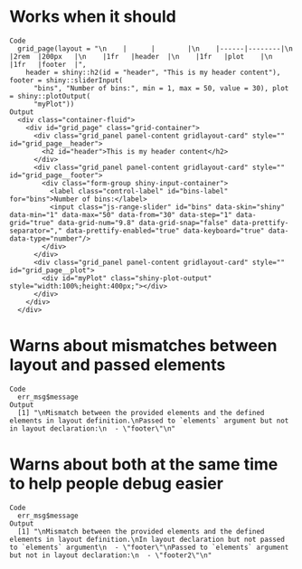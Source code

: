 # Works when it should

    Code
      grid_page(layout = "\n    |      |        |\n    |------|--------|\n    |2rem  |200px   |\n    |1fr   |header  |\n    |1fr   |plot    |\n    |1fr   |footer  |",
        header = shiny::h2(id = "header", "This is my header content"), footer = shiny::sliderInput(
          "bins", "Number of bins:", min = 1, max = 50, value = 30), plot = shiny::plotOutput(
          "myPlot"))
    Output
      <div class="container-fluid">
        <div id="grid_page" class="grid-container">
          <div class="grid_panel panel-content gridlayout-card" style="" id="grid_page__header">
            <h2 id="header">This is my header content</h2>
          </div>
          <div class="grid_panel panel-content gridlayout-card" style="" id="grid_page__footer">
            <div class="form-group shiny-input-container">
              <label class="control-label" id="bins-label" for="bins">Number of bins:</label>
              <input class="js-range-slider" id="bins" data-skin="shiny" data-min="1" data-max="50" data-from="30" data-step="1" data-grid="true" data-grid-num="9.8" data-grid-snap="false" data-prettify-separator="," data-prettify-enabled="true" data-keyboard="true" data-data-type="number"/>
            </div>
          </div>
          <div class="grid_panel panel-content gridlayout-card" style="" id="grid_page__plot">
            <div id="myPlot" class="shiny-plot-output" style="width:100%;height:400px;"></div>
          </div>
        </div>
      </div>

# Warns about mismatches between layout and passed elements

    Code
      err_msg$message
    Output
      [1] "\nMismatch between the provided elements and the defined elements in layout definition.\nPassed to `elements` argument but not in layout declaration:\n  - \"footer\"\n"

# Warns about both at the same time to help people debug easier

    Code
      err_msg$message
    Output
      [1] "\nMismatch between the provided elements and the defined elements in layout definition.\nIn layout declaration but not passed to `elements` argument\n  - \"footer\"\nPassed to `elements` argument but not in layout declaration:\n  - \"footer2\"\n"

